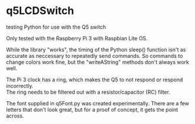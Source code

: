 # q5LCDSwitch
testing Python for use with the Q5 switch

Only tested with the Raspberry Pi 3 with Raspbian Lite OS.  

While the library "works", the timing of the Python sleep() function isn't as accurate as neccessary to repeatedly send commands.
So commands to change colors work fine, but the "writeAString" methods don't always work well.  

The Pi 3 clock has a ring, which makes the Q5 to not respond or respond incorrectly.  
The ring needs to be filtered out with a resistor/capacitor (RC) filter. 

The font supplied in q5Font.py was created experimentally. There are a few letters that don't look great, but for a proof of concept, it gets the point across.
